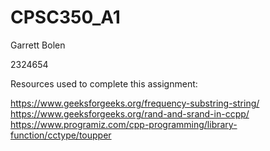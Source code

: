 # CPSC350_A1

Garrett Bolen

2324654

Resources used to complete this assignment:

https://www.geeksforgeeks.org/frequency-substring-string/
https://www.geeksforgeeks.org/rand-and-srand-in-ccpp/
https://www.programiz.com/cpp-programming/library-function/cctype/toupper
